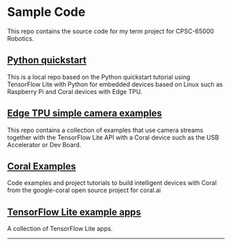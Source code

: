 # Sample Code

This repo contains the source code for my term project for CPSC-65000 Robotics.

## [Python quickstart](./tflite)

This is a local repo based on the Python quickstart tutorial using TensorFlow Lite with Python for embedded devices based on Linux such as Raspberry Pi and Coral devices with Edge TPU.

## [Edge TPU simple camera examples](https://github.com/google-coral/examples-camera)

This repo contains a collection of examples that use camera streams together with the TensorFlow Lite API with a Coral device such as the USB Accelerator or Dev Board.

## [Coral Examples](https://coral.ai/examples/)

Code examples and project tutorials to build intelligent devices with Coral from the google-coral open source project for coral.ai

## [TensorFlow Lite example apps](https://www.tensorflow.org/lite/examples)

A collection of TensorFlow Lite apps.

---
